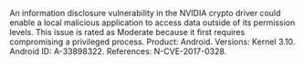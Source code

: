 An information disclosure vulnerability in the NVIDIA crypto driver could enable a local malicious application to access data outside of its permission levels. This issue is rated as Moderate because it first requires compromising a privileged process. Product: Android. Versions: Kernel 3.10. Android ID: A-33898322. References: N-CVE-2017-0328.